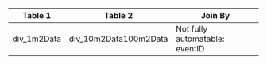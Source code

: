 |Table 1|Table 2|Join By|
|---------------|---------------------------|-----------------------------------------------------------|
|div_1m2Data|div_10m2Data100m2Data|Not fully automatable: eventID|
